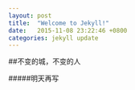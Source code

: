 ```yaml
---
layout: post
title:  "Welcome to Jekyll!"
date:   2015-11-08 23:22:46 +0800
categories: jekyll update
---
```


##不变的城，不变的人

#####明天再写